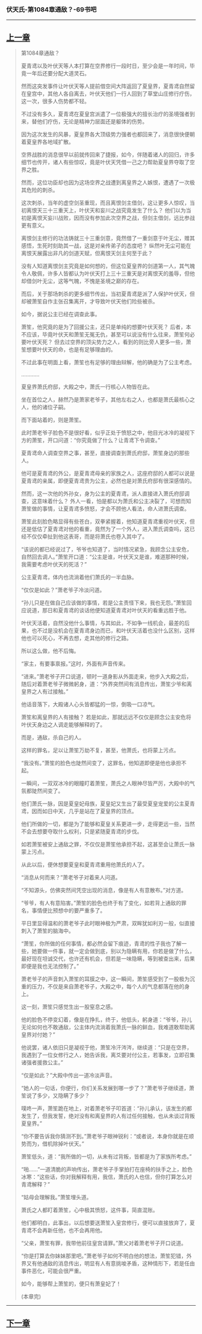 ### 伏天氏-第1084章通敌？-69书吧

--------
[上一章](./3fa49ba53cf869897c17f2e6f9ce22b1.md)
--------


>
>
>
>第1084章通敌？
>
>夏青鸢以及叶伏天等人本打算在空界修行一段时日，至少会是一年时间，毕竟一年后还要分配大道灵石。
>
>然而这突发事件让叶伏天等人提前借空间大阵返回了夏皇界，夏青鸢自然留在皇宫中，其他人各自离去，叶伏天他们一行人回到了草堂山庄修行疗伤，这一次，很多人伤势都不轻。
>
>不过没有多久，夏青鸢在夏皇宫派遣了一位极强大的擅长治疗的圣境强者到来，替他们疗伤，无论是精神力层面还是躯体的伤势。
>
>因为这次发生的风暴，夏皇界各大顶级势力强者也都回来了，消息很快便朝着夏皇界各地域扩散。
>
>空界战胜的消息很早以前就传回来了捷报，如今，伴随着诸人的回归，许多细节也传开，诸人有些惊叹，竟是叶伏天凭借一己之力帮助夏皇界夺取了空界之胜。
>
>然而，这位功臣却也因为这场空界之战遭到离皇界之人嫉恨，遭遇了一次极其危险的刺杀。
>
>这次刺杀，当年的虚空剑圣重现，而且离恨剑主借剑，这让更多人惊叹，当初离恨天三十三重天上，叶伏天和妄川之战究竟发生了什么？
>他们以为当初是离恨天妄川战败，因而没有参加此次空界之战，但剑主借剑，远比参战更有意义。
>
>离恨剑主修行的功法铸就三十三重剑意，竟然借了一重剑意于叶无尘，赠其感悟，生死时刻助其一战，这是对亲传弟子的态度吧？
>纵然叶无尘可能在离恨天展露出非凡的剑道天赋，但离恨天剑主何至于此？
>
>没有人知道离恨剑主究竟是如何想的，但这位夏皇界的剑道第一人，其气魄令人敬佩，许多人皆都认为叶伏天打上三十三重天是对离恨天的羞辱，但他却借剑叶无尘，这等气魄，不愧是圣境之巅的存在。
>
>而后，关于那场刺杀的更多细节传出，当初夏青鸢是派了人保护叶伏天，但却被萧笙自作主张召集离开，才导致叶伏天他们险些被杀。
>
>如今，据说公主已经在调查此事。
>
>萧笙，他究竟的是为了回援公主，还只是单纯的想要叶伏天死？
>后者，本不应该，毕竟叶伏天和萧笙无冤无仇，甚至可以说没有什么往来，萧笙何必要叶伏天死？
>但去过空界的顶尖势力之人，看到的则比旁人更多一些，萧笙想要叶伏天的命，也是有足够理由的。
>
>不过此事在明面上看，萧笙也有足够的理由辩解，他的确是为了公主考虑。
>
>…………
>
>夏皇界萧氏府邸，大殿之中，萧氏一行核心人物皆在此。
>
>坐在首位之人，赫然乃是萧家老爷子，其他左右之人，也都是萧氏最核心之人，他的诸位子嗣。
>
>而下面站着的，则是萧笙。
>
>此时萧老爷子脸色不是很好看，似乎正处于愤怒之中，他目光冰冷的凝视下方的萧笙，开口问道：“你究竟做了什么？让青鸢下令调查。”
>
>夏青鸢命人调查空界之事，甚至，直接调查到萧氏府邸，萧笙身边的那些人。
>
>他可是夏青鸢的外公，是夏青鸢母亲的家族之人，这座府邸的人都可以说是夏青鸢的亲属，即便夏青鸢贵为公主，必然也是对萧氏府邸有很深感情的。
>
>然而，这一次他的外孙女，身为公主的夏青鸢，派人直接进入萧氏府邸调查，这意味着什么？
>外人一看，怕是都以为萧氏和公主决裂了，可想而知萧笙做的事情，让夏青鸢多愤怒，才会不顾他人看法，命人进萧氏调查。
>
>萧笙此刻脸色略显得有些苍白，双拳紧握着，他知道夏青鸢重视叶伏天，但还是低估了夏青鸢对他的看重，竟然为了一个外人，进入萧氏调查吗，这已经不仅仅牵扯到他这表哥，而是将萧氏也卷入其中了。
>
>“该说的都已经说过了，爷爷也知道了，当时情况紧急，我顾念公主安危，自然回去调人。”萧笙开口道：“公主是谁，叶伏天又是谁，难道那种时候，我需要考虑叶伏天的死活？”
>
>公主夏青鸢，体内也流淌着他们萧氏的一半血脉。
>
>“仅仅是如此？”萧老爷子冷淡问道。
>
>“孙儿只是在做自己应该做的事情，若是公主责怪下来，我也无怨。”萧笙回应说道，那日和夏青鸢的谈话他便知道夏青鸢对叶伏天的看重远胜于他。
>
>叶伏天活着，自然没他什么事情，与其如此，不如争一线机会，最差的后果，也不过是没机会在夏青鸢身边而已，和叶伏天活着也没什么区别，这样他也可以死心，不再去想，走其他的修行之路。
>
>所以这么做，他不后悔。
>
>“家主，有要事禀报。”这时，外面有声音传来。
>
>“进来。”萧老爷子开口说道，顿时一道身影从外面走来，他步入大殿之后，随后对着萧老爷子微微躬身，道：“外界突然间有消息传出，萧笙少爷和离皇界之人有过接触。”
>
>他话音落下，大殿诸人心头皆都猛的一惊，倒吸一口凉气。
>
>萧笙和离皇界的人有接触？
>若是如此，那就远远不仅仅是顾念公主安危将叶伏天身边之人调走能够解释的了。
>
>而是，通敌，杀自己的人。
>
>这样的罪名，足以让萧笙万劫不复，甚至，他萧氏，也将蒙上污点。
>
>“我没有。”萧笙的脸色也陡然间变了，这罪名，他知道即便是他也承担不起。
>
>一瞬间，一双双冰冷的眼瞳盯着萧笙，萧氏之人眼神尽皆严厉，大殿中的气氛都陡然间变了。
>
>他们萧氏一脉，因是夏皇妃母族，夏皇妃又生出了最受夏皇宠爱的公主夏青鸢，因而如日中天，几乎是站在了夏皇界的顶点。
>
>他们所做的一切，都是为了能够和夏皇关系更进一步，走得更远一些，当然不会去想要夺取什么权利，只是紧随夏青鸢的步伐。
>
>如若萧笙被安上通敌之罪，不仅仅是萧笙他承担不起，这甚至会让萧氏一脉蒙上污点。
>
>从此以后，便休想要夏皇和夏青鸢重用他萧氏的人了。
>
>“消息从何而来？”萧老爷子对着来人问道。
>
>“不知源头，仿佛突然间凭空出现的消息，像是有人有意散布。”对方道。
>
>“爷爷，有人有意陷害。”萧笙的脸色也终于有了变化，如若背上通敌的罪名，事情便比预想中的要严重多了。
>
>平日里显得温和的萧老爷子此时眼神极为严肃，双眸犹如利刃一般，似直接刺入了萧笙的脑海中。
>
>“萧笙，你所做的任何事情，都必然会留下痕迹，青鸢的性子我也了解一些，她要做一件事，就一定会做到底，别以为隐瞒有用，你若是做了什么，最好现在坦诚交代，也许还有机会，但若是一味隐瞒，等到被查出来，后果即便是我也无法控制了。”
>
>萧老爷子的声音刺入萧笙的耳膜之中，这一瞬间，萧笙感受到了一股极为沉重的压力，不仅是来自萧老爷子，大殿之中，每个人的气息都落在他的身上。
>
>这一刻，萧笙只感觉生出一股窒息之感。
>
>他的脸色不停变幻着，像是在挣扎，终于，他低头，躬身道：“爷爷，孙儿无论如何也不敢通敌，公主体内流淌着我萧氏一脉的鲜血，我难道敢帮助离皇界对付她？”
>
>他说罢，诸人依旧只是凝视于他，萧笙冷汗涔涔，继续道：“只是在空界，我遇到了一位女修行之人，她告诉我，离爻要对付公主，若事发，立即召集诸强者援救公主。”
>
>“仅是如此？”大殿中传出一道冷淡声音。
>
>“她人的一句话，你便行，你们关系发展到哪一步了？”萧老爷子继续道，萧笙说了多少，又隐瞒了多少？
>
>噗咚一声，萧笙跪在地上，对着萧老爷子叩首道：“孙儿承认，该发生的都发生了，但我发誓，绝对没有和离皇界的人有过任何接触，也从未谈过背叛夏皇界。”
>
>“你不要告诉我你猜测不到。”萧老爷子眼神锐利：“或者说，本身你就是在顺势而为，借机除掉叶伏天。”
>
>萧笙低头，道：“我所做的一切，从未有过背叛，皆都是为了家族所考虑。”
>
>“啪……”一道清脆的声响传出，萧老爷子手掌拍打在座椅的扶手之上，脸色冰寒：“这些话，你对我解释有用，我信，萧氏的人也信，但你打算怎么对青鸢解释？”
>
>“姑母会理解我。”萧笙埋头道。
>
>萧氏之人都盯着萧笙，心中极其愤怒，这件事，简直混账。
>
>他们都明白，此事出，以后想要送萧笙入皇宫修行，便可以直接放弃了，夏青鸢不会再新任他，也不会再用他。
>
>“父亲，萧笙有罪，我带他前往皇宫请罪。”萧父对着萧老爷子开口说道。
>
>“你是打算去你妹妹那里吧。”萧老爷子如何不明白他的想法，萧笙犯错，外界又有他通敌的消息传出，明显有人有意挑唆矛盾，这种情形下，若是任由事件恶化，可能会很严重。
>
>如今，能够帮上萧笙的，便只有萧皇妃了！
>
>(本章完)
>
>

--------
[下一章](./b8f000c54f2d52add0b897268906351a.md)
--------
